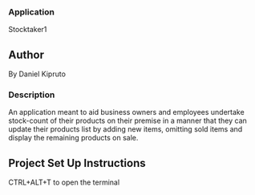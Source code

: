 ###  Application
Stocktaker1

## Author
By Daniel Kipruto

### Description
An application meant to aid business owners and employees undertake stock-count of their products on their premise in a manner that they can update their products list by adding new items, omitting sold items and display the remaining products on sale.

## Project Set Up Instructions
CTRL+ALT+T to open the terminal


<!-- 
cd stocktaker
Use vscode to open it

## live link


## Technologies Used
REACT
HTML
JS
CSS
RUBY
Heroku
Netlify
Github

## Support
You can reach out to me via my email: danielkmaraba@gmail.com

## License
The project is under MIT -->
